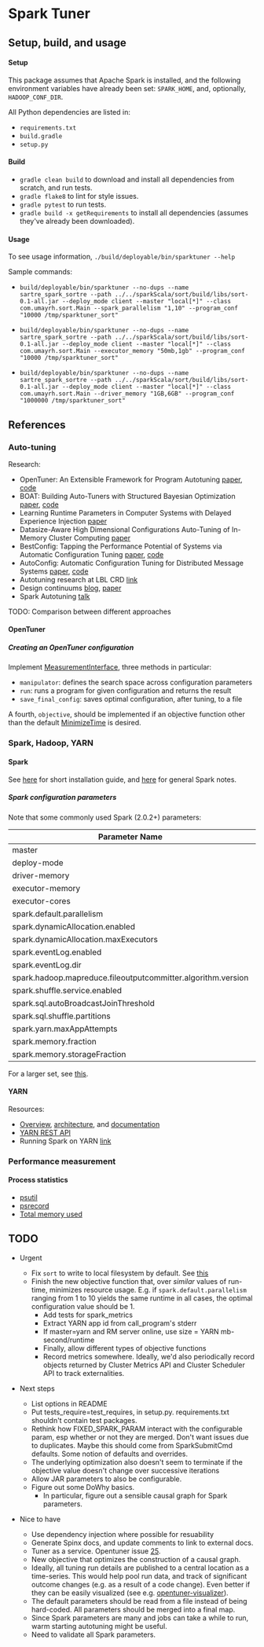 # Spark Tuner

## Setup, build, and usage

#### Setup

This package assumes that Apache Spark is installed, and the following environment
variables have already been set: `SPARK_HOME`, and, optionally, `HADOOP_CONF_DIR`.  

All Python dependencies are listed in:
* `requirements.txt`
* `build.gradle`
* `setup.py`

#### Build

* `gradle clean build` to download and install all dependencies from scratch, and run tests.
* `gradle flake8` to lint for style issues.
* `gradle pytest` to run tests.
* `gradle build -x getRequirements` to install all dependencies (assumes they've already
been downloaded).

#### Usage

To see usage information, `./build/deployable/bin/sparktuner --help`

Sample commands:
* `build/deployable/bin/sparktuner --no-dups --name sartre_spark_sortre --path ../../sparkScala/sort/build/libs/sort-0.1-all.jar --deploy_mode client --master "local[*]" --class com.umayrh.sort.Main --spark_parallelism "1,10" --program_conf "10000 /tmp/sparktuner_sort"`

* `build/deployable/bin/sparktuner --no-dups --name sartre_spark_sortre --path ../../sparkScala/sort/build/libs/sort-0.1-all.jar --deploy_mode client --master "local[*]" --class com.umayrh.sort.Main --executor_memory "50mb,1gb" --program_conf "10000 /tmp/sparktuner_sort"`

* `build/deployable/bin/sparktuner --no-dups --name sartre_spark_sortre --path ../../sparkScala/sort/build/libs/sort-0.1-all.jar --deploy_mode client --master "local[*]" --class com.umayrh.sort.Main --driver_memory "1GB,6GB" --program_conf "1000000 /tmp/sparktuner_sort"`

## References

### Auto-tuning

Research:
* OpenTuner: An Extensible Framework for Program Autotuning 
[paper](groups.csail.mit.edu/commit/papers/2014/ansel-pact14-opentuner.pdf),
[code](https://github.com/jansel/opentuner)
* BOAT: Building Auto-Tuners with Structured Bayesian Optimization 
[paper](https://www.cl.cam.ac.uk/~mks40/pubs/www_2017.pdf), 
[code](https://github.com/VDalibard/BOAT)
* Learning Runtime Parameters in Computer Systems with Delayed Experience Injection 
[paper](https://www.cl.cam.ac.uk/~mks40/pubs/nips_drl_2016.pdf)
* Datasize-Aware High Dimensional Configurations Auto-Tuning of In-Memory Cluster Computing
[paper](alchem.usc.edu/portal/static/download/dac.pdf)
* BestConfig: Tapping the Performance Potential of Systems via Automatic Configuration Tuning
[paper](https://arxiv.org/abs/1710.03439),
[code](https://github.com/zhuyuqing/bestconf)
* AutoConfig: Automatic Configuration Tuning for Distributed Message Systems
[paper](web.cs.ucdavis.edu/~liu/paper/ASE18Bao.pdf),
[code](https://github.com/sselab/autoconfig)
* Autotuning research at LBL CRD 
[link](http://crd.lbl.gov/departments/computer-science/PAR/research/autotuning/)
* Design continuums 
[blog](https://blog.acolyer.org/2019/01/21/design-continuums-and-the-path-toward-self-designing-key-value-stores-that-know-and-learn/),
[paper](https://stratos.seas.harvard.edu/publications/design-continuums-and-path-toward-self-designing-key-value-stores-know-and)
* Spark Autotuning 
[talk](https://databricks.com/session/spark-autotuning)

TODO: Comparison between different approaches

####  OpenTuner 

##### Creating an OpenTuner configuration

Implement [MeasurementInterface](https://github.com/jansel/opentuner/blob/c9db469889b9b504d1f7affe2374b2750adafe88/opentuner/measurement/interface.py),
three methods in particular:
* `manipulator`: defines the search space across configuration parameters
* `run`: runs a program for given configuration and returns the result
* `save_final_config`: saves optimal configuration, after tuning, to a file

A fourth, `objective`, should be implemented if an objective function other than the default
[MinimizeTime](https://github.com/jansel/opentuner/blob/c9db469889b9b504d1f7affe2374b2750adafe88/opentuner/search/objective.py)
is desired.

### Spark, Hadoop, YARN 

#### Spark 

See [here](../../sparkScala/INSTALL.md) for short installation guide, and 
[here](../../sparkScala/SPARK.md) for general Spark notes.

##### Spark configuration parameters 

Note that some commonly used Spark (2.0.2+) parameters:

|Parameter Name|Direct?|Sample Value|
|--------------|-------|------------|
|master|Yes|yarn|
|deploy-mode|Yes|cluster|
|driver-memory|Yes|10G|
|executor-memory|Yes|20G|
|executor-cores|Yes|4|
|spark.default.parallelism|No|100|
|spark.dynamicAllocation.enabled|No|true|
|spark.dynamicAllocation.maxExecutors|No|10|
|spark.eventLog.enabled|No|true|
|spark.eventLog.dir|No|hdfs:///var/log/spark/apps|
|spark.hadoop.mapreduce.fileoutputcommitter.algorithm.version|No|2|
|spark.shuffle.service.enabled|No|true|
|spark.sql.autoBroadcastJoinThreshold|No|-1|
|spark.sql.shuffle.partitions|No|100|
|spark.yarn.maxAppAttempts|No|1|
|spark.memory.fraction|No|0.6|
|spark.memory.storageFraction|No|0.5|

For a larger set, see 
[this](https://spark.apache.org/docs/2.4.0/configuration.html).

#### YARN

Resources:
* [Overview](https://hortonworks.com/apache/yarn/), 
  [architecture](http://hadoop.apache.org/docs/current/hadoop-yarn/hadoop-yarn-site/YARN.html), and
  [documentation](http://hadoop.apache.org/docs/current/)
* [YARN REST API](http://hadoop.apache.org/docs/current/hadoop-yarn/hadoop-yarn-site/WebServicesIntro.html)
* Running Spark on YARN [link](https://spark.apache.org/docs/latest/running-on-yarn.html) 

### Performance measurement

#### Process statistics

* [psutil](https://psutil.readthedocs.io)
* [psrecord](https://github.com/astrofrog/psrecord)
* [Total memory used](https://stackoverflow.com/questions/938733/total-memory-used-by-python-process)

## TODO

* Urgent
  * Fix `sort` to write to local filesystem by default. See 
  [this](https://stackoverflow.com/questions/27299923/how-to-load-local-file-in-sc-textfile-instead-of-hdfs)
  * Finish the new objective function that, over _similar_ values of run-time, minimizes
    resource usage. E.g. if `spark.default.parallelism` ranging from 1 to 10 yields the 
    same runtime in all cases, the optimal configuration value should be 1.
    * Add tests for spark_metrics
    * Extract YARN app id from call_program's stderr
    * If master=yarn and RM server online, use size = YARN mb-second/runtime
    * Finally, allow different types of objective functions
    * Record metrics somewhere. Ideally, we'd also periodically record objects returned
    by Cluster Metrics API and Cluster Scheduler API to track externalities.

* Next steps
  * List options in README
  * Put tests_require=test_requires, in setup.py. requirements.txt shouldn't contain
  test packages.
  * Rethink how FIXED_SPARK_PARAM interact with the configurable param, esp whether
  or not they are merged. Don't want issues due to duplicates. Maybe this should
  come from SparkSubmitCmd defaults. Some notion of defaults and overrides.
  * The underlying optimization also doesn't seem to terminate if the objective
    value doesn't change over successive iterations
  * Allow JAR parameters to also be configurable.  
  * Figure out some DoWhy basics. 
    * In particular, figure out a sensible causal graph for Spark parameters.

* Nice to have
  * Use dependency injection where possible for resuability
  * Generate Spinx docs, and update comments to link to external docs. 
  * Tuner as a service. Opentuner issue [25](https://github.com/jansel/opentuner/issues/25).
  * New objective that optimizes the construction of a causal graph.
  * Ideally, all tuning run details are published to a central location as a time-series.
    This would help pool run data, and track of significant outcome changes (e.g. as a result
    of a code change). Even better if they can be easily visualized (see e.g. 
    [opentuner-visualizer](https://github.com/danula/opentuner-visualizer)).
  * The default parameters should be read from a file instead of being hard-coded. All
    parameters should be merged into a final map.
  * Since Spark parameters are many and jobs can take a while to run, warm starting
    autotuning might be useful.
  * Need to validate all Spark parameters.